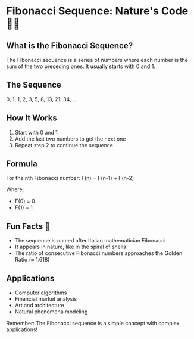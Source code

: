 # Fibonacci Sequence: Nature's Code 🌿🔢

## What is the Fibonacci Sequence?

The Fibonacci sequence is a series of numbers where each number is the sum of the two preceding ones. It usually starts with 0 and 1.

## The Sequence

0, 1, 1, 2, 3, 5, 8, 13, 21, 34, ...

## How It Works

1. Start with 0 and 1
2. Add the last two numbers to get the next one
3. Repeat step 2 to continue the sequence

## Formula

For the nth Fibonacci number:
F(n) = F(n-1) + F(n-2)

Where:

- F(0) = 0
- F(1) = 1

## Fun Facts 🌟

- The sequence is named after Italian mathematician Fibonacci
- It appears in nature, like in the spiral of shells
- The ratio of consecutive Fibonacci numbers approaches the Golden Ratio (≈ 1.618)

## Applications

- Computer algorithms
- Financial market analysis
- Art and architecture
- Natural phenomena modeling

Remember: The Fibonacci sequence is a simple concept with complex applications!
